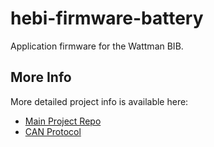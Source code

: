 # hebi-firmware-battery
Application firmware for the Wattman BIB.

## More Info
More detailed project info is available here:
- [Main Project Repo](https://github.com/HebiRobotics/hebi-firmware-battery-common)
- [CAN Protocol](https://github.com/HebiRobotics/hebi-firmware-battery-protocol)
